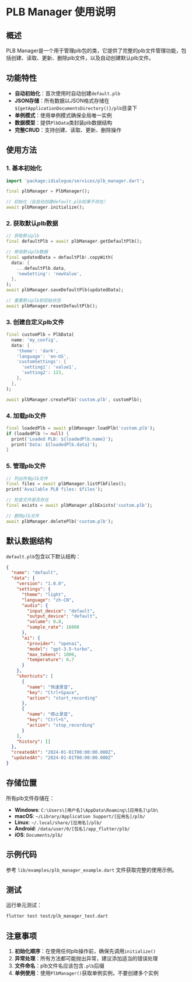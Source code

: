 # PLB Manager 使用说明

## 概述
PLB Manager是一个用于管理plb包的类，它提供了完整的plb文件管理功能，包括创建、读取、更新、删除plb文件，以及自动创建默认plb文件。

## 功能特性

- **自动初始化**：首次使用时自动创建`default.plb`
- **JSON存储**：所有数据以JSON格式存储在`${getApplicationDocumentsDirectory()}/plb`目录下
- **单例模式**：使用单例模式确保全局唯一实例
- **数据模型**：提供`PlbData`类封装plb数据结构
- **完整CRUD**：支持创建、读取、更新、删除操作

## 使用方法

### 1. 基本初始化

```dart
import 'package:idialogue/services/plb_manager.dart';

final plbManager = PlbManager();

// 初始化（会自动创建default.plb如果不存在）
await plbManager.initialize();
```

### 2. 获取默认plb数据

```dart
// 获取默认plb
final defaultPlb = await plbManager.getDefaultPlb();

// 修改默认plb数据
final updatedData = defaultPlb!.copyWith(
  data: {
    ...defaultPlb.data,
    'newSetting': 'newValue',
  },
);
await plbManager.saveDefaultPlb(updatedData);

// 重置默认plb到初始状态
await plbManager.resetDefaultPlb();
```

### 3. 创建自定义plb文件

```dart
final customPlb = PlbData(
  name: 'my_config',
  data: {
    'theme': 'dark',
    'language': 'en-US',
    'customSettings': {
      'setting1': 'value1',
      'setting2': 123,
    },
  },
);

await plbManager.createPlb('custom.plb', customPlb);
```

### 4. 加载plb文件

```dart
final loadedPlb = await plbManager.loadPlb('custom.plb');
if (loadedPlb != null) {
  print('Loaded PLB: ${loadedPlb.name}');
  print('Data: ${loadedPlb.data}');
}
```

### 5. 管理plb文件

```dart
// 列出所有plb文件
final files = await plbManager.listPlbFiles();
print('Available PLB files: $files');

// 检查文件是否存在
final exists = await plbManager.plbExists('custom.plb');

// 删除plb文件
await plbManager.deletePlb('custom.plb');
```

## 默认数据结构

`default.plb`包含以下默认结构：

```json
{
  "name": "default",
  "data": {
    "version": "1.0.0",
    "settings": {
      "theme": "light",
      "language": "zh-CN",
      "audio": {
        "input_device": "default",
        "output_device": "default",
        "volume": 0.8,
        "sample_rate": 16000
      },
      "ai": {
        "provider": "openai",
        "model": "gpt-3.5-turbo",
        "max_tokens": 1000,
        "temperature": 0.7
      }
    },
    "shortcuts": [
      {
        "name": "快速录音",
        "key": "Ctrl+Space",
        "action": "start_recording"
      },
      {
        "name": "停止录音",
        "key": "Ctrl+S",
        "action": "stop_recording"
      }
    ],
    "history": []
  },
  "createdAt": "2024-01-01T00:00:00.000Z",
  "updatedAt": "2024-01-01T00:00:00.000Z"
}
```

## 存储位置

所有plb文件存储在：
- **Windows**: `C:\Users\[用户名]\AppData\Roaming\[应用名]\plb\`
- **macOS**: `~/Library/Application Support/[应用名]/plb/`
- **Linux**: `~/.local/share/[应用名]/plb/`
- **Android**: `/data/user/0/[包名]/app_flutter/plb/`
- **iOS**: `Documents/plb/`

## 示例代码

参考 `lib/examples/plb_manager_example.dart` 文件获取完整的使用示例。

## 测试

运行单元测试：
```bash
flutter test test/plb_manager_test.dart
```

## 注意事项

1. **初始化顺序**：在使用任何plb操作前，确保先调用`initialize()`
2. **异常处理**：所有方法都可能抛出异常，建议添加适当的错误处理
3. **文件命名**：plb文件名应该包含`.plb`后缀
4. **单例使用**：使用`PlbManager()`获取单例实例，不要创建多个实例